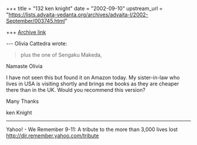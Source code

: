 +++
title = "132 ken knight"
date = "2002-09-10"
upstream_url = "https://lists.advaita-vedanta.org/archives/advaita-l/2002-September/003745.html"

+++
[Archive link](https://lists.advaita-vedanta.org/archives/advaita-l/2002-September/003745.html)

--- Olivia Cattedra <omcatt at CIUDAD.COM.AR> wrote:
> plus the one of Sengaku
> Makeda,

Namaste Olivia

I have not seen this but found it on Amazon today. My
sister-in-law who lives in USA is visiting shortly and
brings me books as they are cheaper there than in the
UK.   Would you recommend this version?


Many Thanks


ken Knight

__________________________________________________
Yahoo! - We Remember
9-11: A tribute to the more than 3,000 lives lost
http://dir.remember.yahoo.com/tribute

